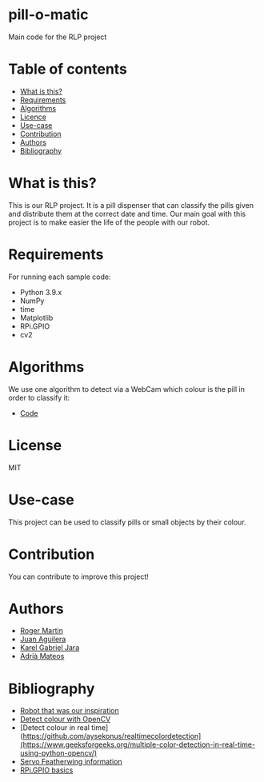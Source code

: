 # pill-o-matic
Main code for the RLP project

# Table of contents
- [What is this?](https://github.com/Hrod-Ger/pillomatic#what-is-this)
- [Requirements](https://github.com/Hrod-Ger/pillomatic#requirements)
- [Algorithms](https://github.com/Hrod-Ger/pillomatic#algorithms)
- [Licence](https://github.com/Hrod-Ger/pillomatic#licence)
- [Use-case](https://github.com/Hrod-Ger/pillomatic#use-case)
- [Contribution](https://github.com/Hrod-Ger/pillomatic#contribution)
- [Authors](https://github.com/Hrod-Ger/pillomatic#authors)
- [Bibliography](https://github.com/Hrod-Ger/pillomatic#bibliography)

# What is this?
This is our RLP project. It is a pill dispenser that can classify the pills given and distribute them at the correct date and time.
Our main goal with this project is to make easier the life of the people with our robot.

# Requirements
For running each sample code:
- Python 3.9.x
- NumPy
- time
- Matplotlib
- RPi.GPIO
- cv2

# Algorithms
We use one algorithm to detect via a WebCam which colour is the pill in order to classify it:
- [Code](https://github.com/Hrod-Ger/pillomatic/blob/main/src/main.py)

# License
MIT

# Use-case
This project can be used to classify pills or small objects by their colour.

# Contribution
You can contribute to improve this project!

# Authors
- [Roger Martin](https://github.com/Hrod-Ger)
- [Juan Aguilera](https://github.com/jaguilera95)
- [Karel Gabriel Jara](https://github.com/garikar)
- [Adrià Mateos](https://github.com/AdriMateos)

# Bibliography
- [Robot that was our inspiration](https://www.xataka.com/robotica-e-ia/pillo-es-robot-asistente-que-mira-por-tu-salud-reconoce-caras-y-dispensa-medicamentos)
- [Detect colour with OpenCV](https://pyimagesearch.com/2014/08/04/opencv-python-color-detection/)
- [Detect colour in real time](https://github.com/aysekonus/realtimecolordetection](https://www.geeksforgeeks.org/multiple-color-detection-in-real-time-using-python-opencv/)
- [Servo Featherwing information](https://learn.adafruit.com/adafruit-8-channel-pwm-or-servo-featherwing)
- [RPi.GPIO basics](https://sourceforge.net/p/raspberry-gpio-python/wiki/BasicUsage/)
